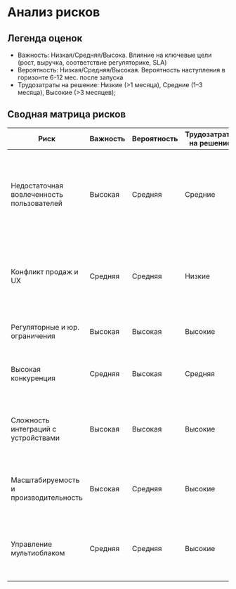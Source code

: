 # Анализ рисков

## Легенда оценок

- Важность: Низкая/Средняя/Высока. Влияние на ключевые цели (рост, выручка, соответствие регуляторике, SLA)
- Вероятность: Низкая/Средняя/Высокая. Вероятность наступления в горизонте 6-12 мес. после запуска
- Трудозатраты на решение: Низкие (>1 месяца), Средние (1–3 месяца), Высокие (>3 месяцев);

## Сводная матрица рисков

|Риск|Важность|Вероятность|Трудозатраты на решение|Компромис|Стратегия решения|
|---|-----|-----|-----|-----|------|
|Недостаточная вовлеченность пользователей|Высокая|Средняя|Средние|MVP геймификация и социальные механики с возможностью быстрого отката, принимать риск неполной функциональности на старте|A/B-платформа и фичафлаги. Локализация механик, адаптация под культурные особенности.|
|Конфликт продаж и UX|Средняя|Средняя|Низкие|Пожертвовать коротким ростом выручки ради удержания и лояльности|Ограничение частоты оповещений (frequency capping), дневные лимиты промо, SLO на негативные сигналы (bounce после показа промо)|
|Регуляторные и юр. ограничения|Высокая|Высокая|Высокие|Минимизация собираемых пользовательских данных|Изоляция PII по регионам (multi-region), ограниченный доступ по Zero Trust|
|Высокая конкуренция|Средняя|Высокая|Средняя|Ограниченный набор функций в MVP, быстрые итерации|Anticorruption Layer для e-commerce быстрая поставка ценности без переписывания legacy|
|Сложность интеграций с устройствами|Высокая|Высокая|Высокие|Поддержка ограниченного списка устройств на старте| Device Adapter Layer + canonical events в Event Bus, контрактные тесты интеграций, версионирование и graceful degradation|
|Масштабируемость и производительность|Высокая|Средняя|Высокие|Принять eventual consistency в социальных сценариях ради пропускной способности|Event-driven, кэширование (BFF/CDN), автомасштабирование|
|Управление мультиоблаком|Средняя|Средняя|Высокие|Single primary cloud + multi-region, вторичное облако как DR для избранных доменов|Единый стек наблюдаемости (OpenTelemetry), строгий портфель сервисов «что действительно мульти-облачим».|




